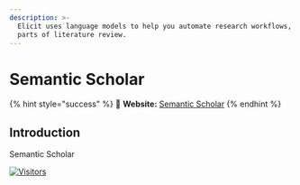 ```yaml
---
description: >-
  Elicit uses language models to help you automate research workflows, like
  parts of literature review.
---
```


# Semantic Scholar

{% hint style="success" %}
🔗 **Website:** [Semantic Scholar](https:www.semanticscholar.org/)
{% endhint %}

## Introduction

Semantic Scholar

[![Visitors](https://api.visitorbadge.io/api/visitors?path=https%3A%2F%2Fgithub.com%2Fdrshahizan&labelColor=%23697689&countColor=%23555555&style=plastic)](https://visitorbadge.io/status?path=https%3A%2F%2Fgithub.com%2Fdrshahizan)
